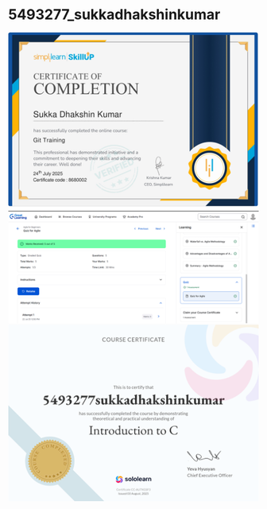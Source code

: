 # 5493277\_sukkadhakshinkumar




<img src = "https://github.com/dhakshin18/5493277_sukkadhakshinkumar/blob/main/Git/simplelearning%20course_page-0001.jpg" alt = "image">

<img src = "https://github.com/dhakshin18/5493277_sukkadhakshinkumar/blob/main/sdlc/module1%20.png" alt = "image">

<img src = "https://github.com/dhakshin18/5493277_sukkadhakshinkumar/blob/main/c%20programming/c%20introduction%20certificate.png" alt = "image">

